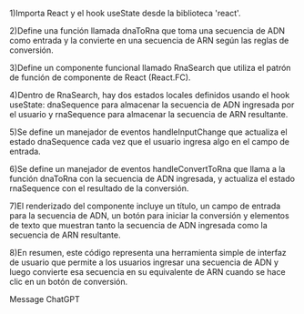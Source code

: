 1)Importa React y el hook useState desde la biblioteca 'react'.

2)Define una función llamada dnaToRna que toma una secuencia de ADN como entrada y la convierte en una secuencia de ARN según las reglas de conversión.

3)Define un componente funcional llamado RnaSearch que utiliza el patrón de función de componente de React (React.FC).

4)Dentro de RnaSearch, hay dos estados locales definidos usando el hook useState: dnaSequence para almacenar la secuencia de ADN ingresada por el usuario y rnaSequence para almacenar la secuencia de ARN resultante.

5)Se define un manejador de eventos handleInputChange que actualiza el estado dnaSequence cada vez que el usuario ingresa algo en el campo de entrada.

6)Se define un manejador de eventos handleConvertToRna que llama a la función dnaToRna con la secuencia de ADN ingresada, y actualiza el estado rnaSequence con el resultado de la conversión.

7)El renderizado del componente incluye un título, un campo de entrada para la secuencia de ADN, un botón para iniciar la conversión y elementos de texto que muestran tanto la secuencia de ADN ingresada como la secuencia de ARN resultante.

8)En resumen, este código representa una herramienta simple de interfaz de usuario que permite a los usuarios ingresar una secuencia de ADN y luego convierte esa secuencia en su equivalente de ARN cuando se hace clic en un botón de conversión.





Message ChatGPT

